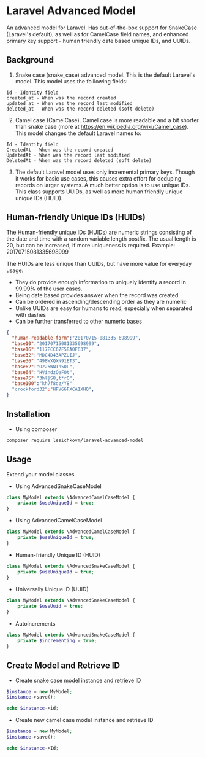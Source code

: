 # Laravel Advanced Model

An advanced model for Laravel. Has out-of-the-box support for SnakeCase (Laravel's default), as well as for CamelCase field names, and enhanced primary key support - human friendly date based unique IDs, and UUIDs.

## Background ##

1. Snake case (snake_case) advanced model. This is the default Laravel's model. This model uses the foillowing fields:

```
id - Identity field
created_at - When was the record created
updated_at - When was the record last modified
deleted_at - When was the record deleted (soft delete)
```

2. Camel case (CamelCase). Camel case is more readable and a bit shorter than snake case (more at https://en.wikipedia.org/wiki/Camel_case). This model changes the default Laravel names to:

```
Id - Identity field
CreatedAt - When was the record created
UpdatedAt - When was the record last modified
DeletedAt - When was the record deleted (soft delete)
```

3. The default Laravel model uses only incremental primary keys. Though it works for basic use cases, this causes extra effort for deduping records on larger systems. A much better option is to use unique IDs. This class supports UUIDs, as well as more human friendly unique unique IDs (HUID).

## Human-friendly Unique IDs (HUIDs) ##
The Human-friendly unique IDs (HUIDs) are numeric strings consisting of the date and time with a random variable length postfix. The usual length is 20, but can be increased, if more uniqueness is required. Example: 20170715081335698999

The HUIDs are less unique than UUIDs, but have more value for everyday usage:
- They do provide enough information to uniquely identify a record in 99.99% of the user cases.
- Being date based provides answer when the record was created.
- Can be ordered in ascending/descending order as they are numeric
- Unlike UUIDs are easy for humans to read, especially when separated with dashes
- Can be further transferred to other numeric bases

```json
{
  "human-readable-form":"20170715-081335-698999",
  "base10":"20170715081335698999",
  "base16":"117ECC67F58A0F637",
  "base32":"MDC4D43APZUIJ",
  "base36":"498WXQXN91ET3",
  "base62":"O225WNTn5DL",
  "base64":"HVindzOeFOt",
  "base75":"3hl}S8,t*rO",
  "base100":"kh7f8dz/Y8"
  "crockford32":"HFV66FXCA1XHQ",  
}
```

## Installation ##

- Using composer

```sh
composer require lesichkovm/laravel-advanced-model
```

## Usage ##

Extend your model classes


- Using AdvancedSnakeCaseModel

```php
class MyModel extends \AdvancedCamelCaseModel {
    private $useUniqueId = true;
}
```

- Using AdvancedCamelCaseModel

```php
class MyModel extends \AdvancedCamelCaseModel {
    private $useUniqueId = true;
}
```


- Human-friendly Unique ID (HUID)

```php
class MyModel extends \AdvancedSnakeCaseModel {
    private $useUniqueId = true;
}
```

- Universally Unique ID (UUID)

```php
class MyModel extends \AdvancedSnakeCaseModel {
    private $useUuid = true;
}
```

- Autoincrements

```php
class MyModel extends \AdvancedSnakeCaseModel {
    private $incrementing = true;
}
```


## Create Model and Retrieve ID ##

- Create snake case model instance and retrieve ID
```php
$instance = new MyModel;
$instance->save();

echo $instance->id;
```

- Create new camel case model instance and retrieve ID
```php
$instance = new MyModel;
$instance->save();

echo $instance->Id;
```
